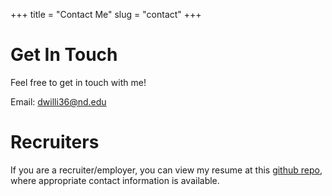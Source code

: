 +++
title = "Contact Me"
slug = "contact"
+++

# Get In Touch
Feel free to get in touch with me!

Email: dwilli36@nd.edu


# Recruiters
If you are a recruiter/employer, you can view my resume at this [github repo](https://github.com/danerwilliams/resume/blob/master/DaneWilliamsResume.pdf), where appropriate contact information is available. 

